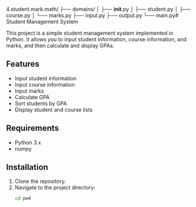 4.student.mark.math/
├── domains/
│   ├── __init__.py
│   ├── student.py
│   ├── course.py
│   └── marks.py
├── input.py
├── output.py
└── main.py# Student Management System

This project is a simple student management system implemented in Python. It allows you to input student information, course information, and marks, and then calculate and display GPAs.

## Features

- Input student information
- Input course information
- Input marks
- Calculate GPA
- Sort students by GPA
- Display student and course lists

## Requirements

- Python 3.x
- numpy

## Installation

1. Clone the repository.
2. Navigate to the project directory:
   ```sh
   cd pw4